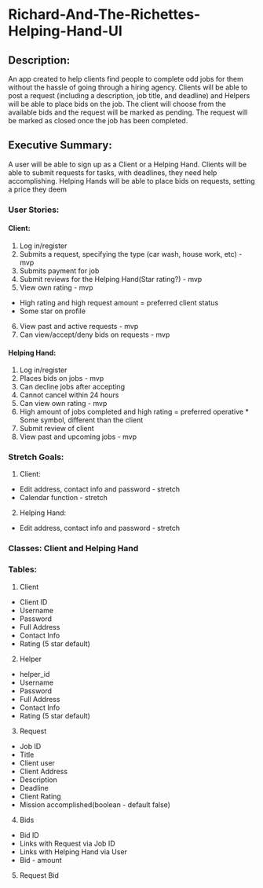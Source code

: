 # Richard-And-The-Richettes-Helping-Hand-UI

## Description:
An app created to help clients find people to complete odd jobs for them without the hassle of going through a hiring agency.
Clients will be able to post a request (including a description, job title, and deadline) and Helpers will be able to place bids on the job. 
The client will choose from the available bids and the request will be marked as pending. The request will be marked as closed once the job has been completed.

## Executive Summary:
A user will be able to sign up as a Client or a Helping Hand. Clients will be able to submit requests for tasks, with deadlines, they need help accomplishing. Helping Hands will be able to place bids on requests, setting a price they deem
  
### User Stories:
#### Client: 
  1. Log in/register
  2. Submits a request, specifying the type (car wash, house work, etc) -mvp
  3. Submits payment for job 
  4. Submit reviews for the Helping Hand(Star rating?) - mvp
  5. View own rating - mvp
  * High rating and high request amount = preferred client status
  * Some star on profile
  6. View past and active requests - mvp
  7. Can view/accept/deny bids on requests - mvp
#### Helping Hand: 
  1. Log in/register
  2. Places bids on jobs - mvp
  3. Can decline jobs after accepting 
  4. Cannot cancel within 24 hours
  5. Can view own rating - mvp
  6. High amount of jobs completed and high rating = preferred operative
    * Some symbol, different than the client
  7. Submit review of client
  8. View past and upcoming jobs - mvp

### Stretch Goals:
1. Client:
  * Edit address, contact info and password - stretch
  * Calendar function - stretch
2. Helping Hand:
  * Edit address, contact info and password - stretch



### Classes: Client and Helping Hand

### Tables:
1. Client
  * Client ID
  * Username
  * Password
  * Full Address
  * Contact Info
  * Rating (5 star default)
2. Helper
  * helper_id
  * Username
  * Password
  * Full Address
  * Contact Info
  * Rating (5 star default)
3. Request
  * Job ID
  * Title
  * Client user
  * Client Address
  * Description
  * Deadline
  * Client Rating
  * Mission accomplished(boolean - default false)
4. Bids
  * Bid ID
  * Links with Request via Job ID
  * Links with Helping Hand via User
  * Bid - amount
5. Request Bid
